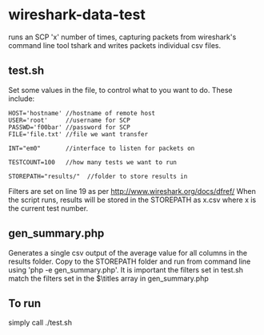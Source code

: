 wireshark-data-test
===================

runs an SCP 'x' number of times, capturing packets from wireshark's command line tool tshark and writes packets individual csv files.

<h2>test.sh</h2>
Set some values in the file, to control what to you want to do. These include:

	HOST='hostname' //hostname of remote host
	USER='root'     //username for SCP
	PASSWD='f00bar' //password for SCP
	FILE='file.txt' //file we want transfer
	
	INT="em0"       //interface to listen for packets on
	
	TESTCOUNT=100   //how many tests we want to run
	
	STOREPATH="results/"  //folder to store results in

Filters are set on line 19 as per http://www.wireshark.org/docs/dfref/
When the script runs, results will be stored in the STOREPATH as x.csv where x is the current test number.

<h2>gen_summary.php</h2>
Generates a single csv output of the average value for all columns in the results folder. Copy to the STOREPATH folder and run from command line using 'php -e gen_summary.php'. It is important the filters set in test.sh match the filters set in the $\titles array in gen_summary.php

<h2>To run</h2>
simply call ./test.sh 

